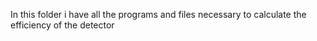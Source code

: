 In this folder i have all the programs and files necessary to calculate the efficiency of the detector
